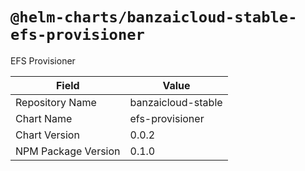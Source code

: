 # `@helm-charts/banzaicloud-stable-efs-provisioner`

EFS Provisioner

| Field               | Value              |
| ------------------- | ------------------ |
| Repository Name     | banzaicloud-stable |
| Chart Name          | efs-provisioner    |
| Chart Version       | 0.0.2              |
| NPM Package Version | 0.1.0              |
